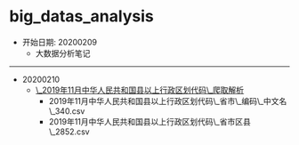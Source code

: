 # big\_datas\_analysis
- 开始日期: 20200209
	- 大数据分析笔记

---
- 20200210
	- [\\_2019年11月中华人民共和国县以上行政区划代码\\_爬取解析](http://www.mca.gov.cn/article/sj/xzqh/2019/2019/201912251506.html)
		- 2019年11月中华人民共和国县以上行政区划代码\\_省市\\_编码\\_中文名\\_340.csv
		- 2019年11月中华人民共和国县以上行政区划代码\\_省市区县\\_2852.csv